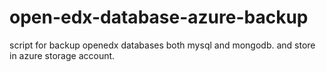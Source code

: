 # open-edx-database-azure-backup
script for backup openedx databases both mysql and mongodb. and store in azure storage account.
